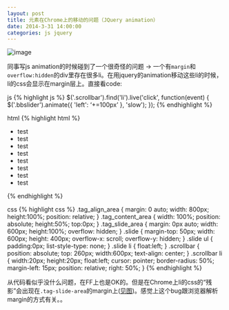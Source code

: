 ```yaml
---
layout: post
title: 元素在Chrome上的移动的问题（JQuery animation）
date: 2014-3-31 14:00:00
categories: js jquery
---
```

![image](http://andward-blog-picture.qiniudn.com/dart_night.jpg)

同事写js animation的时候碰到了一个很奇怪的问题 -> 一个有<code>margin</code>和<code>overflow:hidden</code>的div里存在很多li。在用jquery的animation移动这些li的时候，li的css会显示在margin层上。直接看code:

js
{% highlight js %}
$('.scrollbar').find('li').live('click', function(event) {
     $('.bbslider').animate({
         'left': ‘+=100px’
     }, 'slow');
 });
{% endhighlight %}

html
{% highlight html %}
<div class='tag_area'>
	<div class='tag_align_area'>
		<div class='tag_content_area'>
			<div class='tag_slide_area'>
				<div class='slide'>
					<ul class='bbslider' style='width:300%;position:relative;'>
						<li>test</li>
						<li>test</li>
						<li>test</li>
						<li>test</li>
						<li>test</li>
						<li>test</li>
						<li>test</li>
						<li>test</li>
					</ul>
				</div>
				<div class='scrollbar'>
					<ul class="bbscroll"></ul>
				</div>
			</div>
		</div>
	</div>
</div>
{% endhighlight %}

css
{% highlight css %}
.tag_align_area
{
	margin: 0 auto; 
	width: 800px;
	height:100%;
	position: relative;
}
.tag_content_area
{
	width: 100%;
	position: absolute;
	height:50%;
	top:0px;
}
.tag_slide_area
{
	margin: 0px auto;
	width: 600px;
	height:100%;
	overflow: hidden;
}
.slide
{
	margin-top: 50px;
	width: 600px;
	height: 400px;
	overflow-x: scroll;
	overflow-y: hidden;
}
.slide ul
{
	padding:0px;
	list-style-type: none;
}
.slide li
{
	float:left;
}
.scrollbar
{
	position: absolute;
	top: 260px;
    width:600px;
    text-align: center;
}
.scrollbar li
{
	width:20px;
	height:20px;
	float:left;
	cursor: pointer;
	border-radius: 50%;
	margin-left: 15px;
	position: relative;
	right: 50%;
}
{% endhighlight %}

从代码看似乎没什么问题，在FF上也是OK的。但是在Chrome上li的css的“残影”会出现在<code>.tag-slide-area</code>的margin上([见图][link])。感觉上这个bug跟浏览器解析margin的方式有关。。


[link]: https://screenshot.googleplex.com/xzbgMqTDiX
